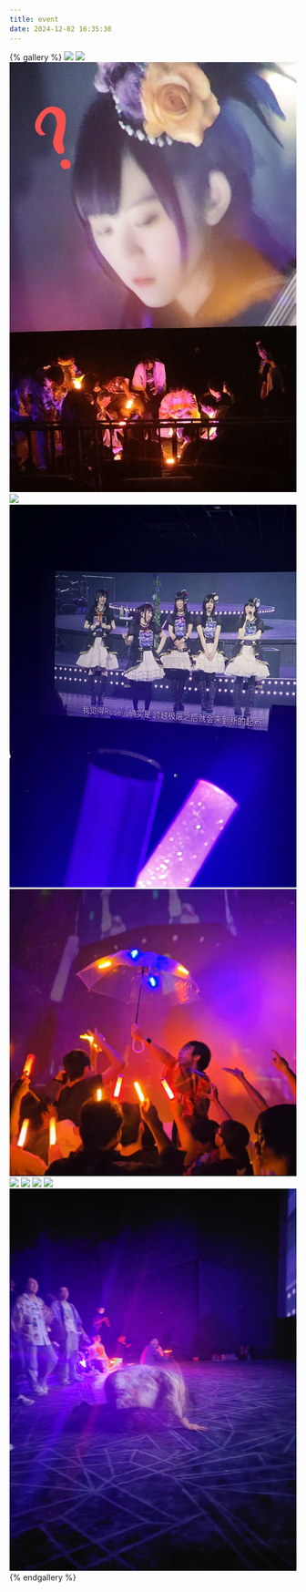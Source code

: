 ```yaml
---
title: event
date: 2024-12-02 16:35:30
---
```

{% gallery %}
![](../..//img/gallery/event/IMG_0530.PNG)
![](../..//img/gallery/event/IMG_0531.PNG)
![](../..//img/gallery/event/IMG_0532.PNG)
![](../..//img/gallery/event/IMG_0533.PNG)
![](../..//img/gallery/event/IMG_0534.PNG)
![](../..//img/gallery/event/IMG_0535.PNG)
![](../..//img/gallery/event/IMG_0536.PNG)
![](../..//img/gallery/event/IMG_0537.PNG)
![](../..//img/gallery/event/IMG_0538.PNG)
![](../..//img/gallery/event/IMG_0539.PNG)
![](../..//img/gallery/event/IMG_0540.PNG)
{% endgallery %}